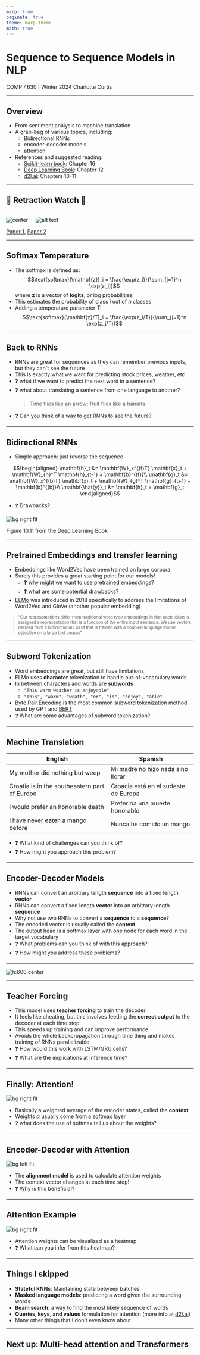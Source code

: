 ```yaml
---
marp: true
paginate: true
theme: marp-theme
math: true
---
```


<!-- 
_class: invert lead
_paginate: skip
 -->

# Sequence to Sequence Models in NLP

COMP 4630 | Winter 2024
Charlotte Curtis

---

## Overview

- From sentiment analysis to machine translation
- A grab-bag of various topics, including:
    - Bidirectional RNNs
    - encoder-decoder models
    -  attention
- References and suggested reading:
    - [Scikit-learn book](https://librarysearch.mtroyal.ca/discovery/fulldisplay?context=L&vid=01MTROYAL_INST:02MTROYAL_INST&search_scope=MRULibrary&isFrbr=true&tab=MRULibraryResources&docid=alma9923265933604656): Chapter 16
    - [Deep Learning Book](https://www.deeplearningbook.org/): Chapter 12
    - [d2l.ai](https://d2l.ai/): Chapters 10-11

---

## :popcorn: Retraction Watch :popcorn:

<div class="columns" style="margin-top: auto; margin-bottom: auto;">

![center](figs/llm_intro.png)

![alt text](figs/llm_conclusion.png)

</div>

<footer><a href="https://doi.org/10.1016/j.surfin.2024.104081">Paper 1</a>, <a href="https://doi.org/10.1016/j.radcr.2024.02.037">Paper 2</a></footer>

---

## Softmax Temperature

- The softmax is defined as:
  $$\text{softmax}(\mathbf{z})_i = \frac{\exp(z_i)}{\sum_{j=1}^n \exp(z_j)}$$
  where $\mathbf{z}$ is a vector of **logits**, or log probabilities
- This estimates the probability of class $i$ out of $n$ classes
- Adding a temperature parameter $T$:
  $$\text{softmax}(\mathbf{z}/T)_i = \frac{\exp(z_i/T)}{\sum_{j=1}^n \exp(z_j/T)}$$

---

## Back to RNNs
- RNNs are great for sequences as they can remember previous inputs, but they can't see the future
- This is exactly what we want for predicting stock prices, weather, etc
- :question: what if we want to predict the next word in a sentence?
- :question: what about translating a sentence from one language to another?
    > Time flies like an arrow; fruit flies like a banana.
- :question: Can you think of a way to get RNNs to see the future?

---

## Bidirectional RNNs

- Simple approach: just reverse the sequence

$$\begin{aligned}
\mathbf{h}_t &= \mathbf{W}_x^{(f)T} \mathbf{x}_t + \mathbf{W}_{h}^T \mathbf{h}_{t-1} + \mathbf{b}^{(f)}\\
\mathbf{g}_t &= \mathbf{W}_x^{(b)T} \mathbf{x}_t + \mathbf{W}_{g}^T \mathbf{g}_{t+1} + \mathbf{b}^{(b)}\\
\mathbf{\hat{y}}_t &= \mathbf{h}_t + \mathbf{g}_t
\end{aligned}$$

- :question: Drawbacks?


![bg right fit](figs/bidir.png)

<footer>Figure 10.11 from the Deep Learning Book</footer>

---

## Pretrained Embeddings and transfer learning
- Embeddings like Word2Vec have been trained on large corpora
- Surely this provides a great starting point for our models!
    - :question: why might we want to use pretrained embeddings?
    - :question: what are some potential drawbacks?
- [ELMo](https://allennlp.org/elmo) was introduced in 2018 specifically to address the limitations of Word2Vec and GloVe (another popular embedding)

<div style="font-size: 0.8em">

> "Our representations differ from traditional word type embeddings in that each token is assigned a representation that is a function of the entire input sentence. We use vectors derived from a bidirectional LSTM that is trained with a coupled language model objective on a large text corpus"

</div>

---

## Subword Tokenization
- Word embeddings are great, but still have limitations
- ELMo uses **character** tokenization to handle out-of-vocabulary words
- In between characters and words are **subwords**
  - `"This warm weather is enjoyable"`
  - `"This", "warm", "weath", "er", "is", "enjoy", "able"`
- [Byte Pair Encoding](https://en.wikipedia.org/wiki/Byte_pair_encoding) is the most common subword tokenization method, used by GPT and [BERT](https://arxiv.org/abs/1810.04805)
- :question: What are some advantages of subword tokenization?

---

## Machine Translation
| English | Spanish |
|---------|---------|
| My mother did nothing but weep | Mi madre no hizo nada sino llorar | 
| Croatia is in the southeastern part of Europe | Croacia está en el sudeste de Europa |
| I would prefer an honorable death | Preferiría una muerte honorable | 
| I have never eaten a mango before | Nunca he comido un mango |

- :question: What kind of challenges can you think of?
- :question: How might you approach this problem?

<!-- Challenges: different word order and length, special characters, grammar, idioms, etc -->
<!-- Approach: Intermediate representation -->

---

## Encoder-Decoder Models
- RNNs can convert an arbitrary length **sequence** into a fixed length **vector**
- RNNs can convert a fixed length **vector** into an arbitrary length **sequence**
- Why not use two RNNs to convert a **sequence** to a **sequence**?
- The encoded vector is usually called the **context**
- The output head is a softmax layer with one node for each word in the target vocabulary
- :question: What problems can you think of with this approach?
- :question: How might you address these problems?

<!-- As vocab grows, softmax is very slow. Sampled softmax is one solution -->

---

![h:600 center](figs/fig16-3.png)

---

## Teacher Forcing
- This model uses **teacher forcing** to train the decoder
- It feels like cheating, but this involves feeding the **correct output** to the decoder at each time step
- This speeds up training and can improve performance
- Avoids the whole backpropagation through time thing and makes training of RNNs parallelizable
- :question: How would this work with LSTM/GRU cells?
- :question: What are the implications at inference time?

---

## Finally: Attention!
![bg right fit](figs/attention.png)
- Basically a weighted average of the encoder states, called the **context**
- Weights $\alpha$ usually come from a softmax layer
- :question: what does the use of softmax tell us about the weights?

---

## Encoder-Decoder with Attention
![bg left fit](figs/fig16-7.png)

- The **alignment model** is used to calculate attention weights
- The context vector changes at each time step!
- :question: Why is this beneficial?

---

## Attention Example
![bg right fit](figs/attention-heatmap.png)

- Attention weights can be visualized as a heatmap
- :question: What can you infer from this heatmap?

---

## Things I skipped
- **Stateful RNNs**: Maintaining state between batches
- **Masked language models**: predicting a word given the surrounding words
- **Beam search**: a way to find the most likely sequence of words
- **Queries, keys, and values** formulation for attention (more info at [d2l.ai](https://d2l.ai/chapter_attention-mechanisms-and-transformers/queries-keys-values.html))
- Many other things that I don't even know about

---

<!-- 
_class: invert lead
_paginate: skip
 -->

## Next up: Multi-head attention and Transformers